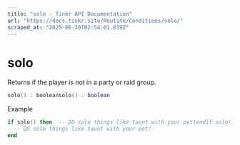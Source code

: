 ```yaml
---
title: "solo - Tinkr API Documentation"
url: "https://docs.tinkr.site/Routine/Conditions/solo/"
scraped_at: "2025-06-30T02:54:01.839Z"
---
```


# solo

Returns if the player is not in a party or raid group.

```lua
solo() : booleansolo() : boolean
```

Example

```lua
if solo() then  -- DO solo things like taunt with your pet!endif solo() then
  -- DO solo things like taunt with your pet!
end
```